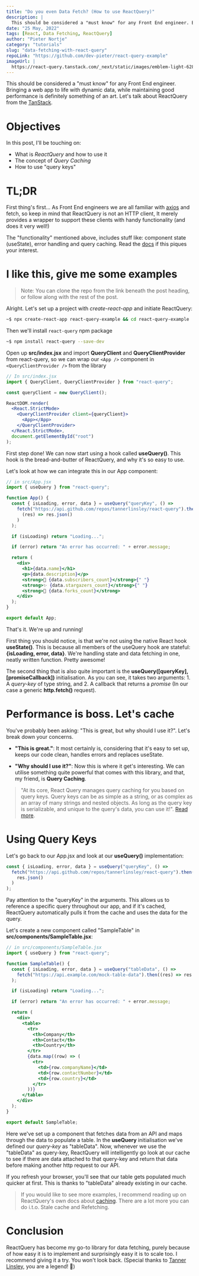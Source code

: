 ```yaml
---
title: "Do you even Data Fetch? (How to use ReactQuery)"
description: |
  This should be considered a "must know" for any Front End engineer. Bringing a web app to life with dynamic data, while maintaining good performance is definitely something of an art. Let's talk about ReactQuery from the TanStack.
date: "25 May, 2022"
tags: [React, Data Fetching, ReactQuery]
author: "Pieter Nortje"
category: "tutorials"
slug: "data-fetching-with-react-query"
repoLink: "https://github.com/dev-pieter/react-query-example"
imageUrl: |
  https://react-query.tanstack.com/_next/static/images/emblem-light-628080660fddb35787ff6c77e97ca43e.svg
---
```


This should be considered a "must know" for any Front End engineer. Bringing a web app to life with dynamic data, while maintaining good performance is definitely something of an art. Let's talk about ReactQuery from the [TanStack](https://tanstack.com/).

# **Objectives**

In this post, I'll be touching on:

- What is _ReactQuery_ and how to use it
- The concept of _Query Caching_
- How to use "query keys"

# **TL;DR**

First thing's first... As Front End engineers we are all familiar with [axios](https://www.npmjs.com/package/axios) and fetch, so keep in mind that ReactQuery is not an HTTP client, It merely provides a wrapper to support these clients with handy functionality (and does it very well!)

The "functionality" mentioned above, includes stuff like: component state (useState), error handling and query caching. Read the [docs](https://react-query.tanstack.com/overview) if this piques your interest.

# **I like this, give me some examples**

> Note: You can clone the repo from the link beneath the post heading, or follow along with the rest of the post.

Alright. Let's set up a project with _create-react-app_ and initiate ReactQuery:

```bash
~$ npx create-react-app react-query-example && cd react-query-example
```

Then we'll install `react-query` npm package

```bash
~$ npm install react-query --save-dev
```

Open up **src/index.jsx** and import **QueryClient** and **QueryClientProvider** from react-query, so we can wrap our `<App />` component in `<QueryClientProvider />` from the library

```jsx
// In src/index.jsx
import { QueryClient, QueryClientProvider } from "react-query";

const queryClient = new QueryClient();

ReactDOM.render(
  <React.StrictMode>
    <QueryClientProvider client={queryClient}>
      <App></App>
    </QueryClientProvider>
  </React.StrictMode>,
  document.getElementById("root")
);
```

First step done! We can now start using a hook called **useQuery()**. This hook is the bread-and-butter of ReactQuery, and why it's so easy to use.

Let's look at how we can integrate this in our App component:

```jsx
// in src/App.jsx
import { useQuery } from "react-query";

function App() {
  const { isLoading, error, data } = useQuery("queryKey", () =>
    fetch("https://api.github.com/repos/tannerlinsley/react-query").then(
      (res) => res.json()
    )
  );

  if (isLoading) return "Loading...";

  if (error) return "An error has occurred: " + error.message;

  return (
    <div>
      <h1>{data.name}</h1>
      <p>{data.description}</p>
      <strong>👀 {data.subscribers_count}</strong>{" "}
      <strong>✨ {data.stargazers_count}</strong>{" "}
      <strong>🍴 {data.forks_count}</strong>
    </div>
  );
}

export default App;
```

That's it. We're up and running!

First thing you should notice, is that we're not using the native React hook **useState()**. This is because all members of the useQuery hook are stateful: **{isLoading, error, data}**. We're handling state and data fetching in one, neatly written function. Pretty awesome!

The second thing that is also quite important is the **useQuery([queryKey], [promiseCallback])** initialisation. As you can see, it takes two arguments: 1. A _query-key_ of type string, and 2. A callback that returns a _promise_ (In our case a generic **http.fetch()** request).

# **Performance is boss. Let's cache**

You've probably been asking: "This is great, but why should I use it?". Let's break down your concerns.

- **"This is great."**: It most certainly is, considering that it's easy to set up, keeps our code clean, handles errors and replaces useState.

- **"Why should I use it?"**: Now this is where it get's interesting. We can utilise something quite powerful that comes with this library, and that, my friend, is **Query Caching**.

> "At its core, React Query manages query caching for you based on query keys. Query keys can be as simple as a string, or as complex as an array of many strings and nested objects. As long as the query key is serializable, and unique to the query's data, you can use it!". [Read more](https://react-query.tanstack.com/guides/query-keys).

# **Using Query Keys**

Let's go back to our App.jsx and look at our **useQuery()** implementation:

```jsx
const { isLoading, error, data } = useQuery("queryKey", () =>
  fetch("https://api.github.com/repos/tannerlinsley/react-query").then((res) =>
    res.json()
  )
);
```

Pay attention to the "queryKey" in the arguments. This allows us to reference a specific query throughout our app, and if it's cached, ReactQuery automatically pulls it from the cache and uses the data for the query.

Let's create a new component called "SampleTable" in **src/components/SampleTable.jsx**:

```jsx
// in src/components/SampleTable.jsx
import { useQuery } from "react-query";

function SampleTable() {
  const { isLoading, error, data } = useQuery("tableData", () =>
    fetch("https://api.example.com/mock-table-data").then((res) => res.json())
  );

  if (isLoading) return "Loading...";

  if (error) return "An error has occurred: " + error.message;

  return (
    <div>
      <table>
        <tr>
          <th>Company</th>
          <th>Contact</th>
          <th>Country</th>
        </tr>
        {data.map((row) => (
          <tr>
            <td>{row.companyName}</td>
            <td>{row.contactNumber}</td>
            <td>{row.country}</td>
          </tr>
        ))}
      </table>
    </div>
  );
}

export default SampleTable;
```

Here we've set up a component that fetches data from an API and maps through the data to populate a table. In the **useQuery** initialisation we've defined our _query-key_ as "tableData". Now, whenever we use the "tableData" as query-key, ReactQuery will intelligently go look at our cache to see if there are data attached to that query-key and return that data before making another http request to our API.

If you refresh your browser, you'll see that our table gets populated much quicker at first. This is thanks to "tableData" already existing in our cache.

> If you would like to see more examples, I recommend reading up on ReactQuery's own docs about [caching](https://react-query.tanstack.com/guides/caching). There are a lot more you can do i.t.o. Stale cache and Refetching.

# **Conclusion**

ReactQuery has become my go-to library for data fetching, purely because of how easy it is to implement and surprisingly easy it is to scale too. I recommend giving it a try. You won't look back. (Special thanks to [Tanner Linsley](https://github.com/tannerlinsley), you are a legend! 🤴)
